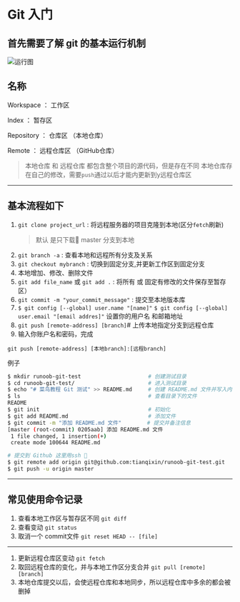 # Git 入门

## 首先需要了解 git 的基本运行机制

![运行图]()

## 名称

Workspace ： 工作区

Index ： 暂存区

Repository ： 仓库区 （本地仓库）

Remote ： 远程仓库区 （GitHub仓库）

> 本地仓库 和 远程仓库 都包含整个项目的源代码，但是存在不同
> 本地仓库存在自己的修改，需要`push`通过以后才能内更新到y远程仓库区

---

## 基本流程如下

1. `git clone project_url` : 将远程服务器的项目克隆到本地(区分`fetch`刷新)
    >默认 是只下载 master 分支到本地
2. `git branch -a` : 查看本地和远程所有分支及关系
3. `git checkout mybranch` : 切换到固定分支,并更新工作区到固定分支
4. 本地增加、修改、删除文件
5. `git add file_name` 或 `git add .` : 将所有 或 固定有修改的文件保存至暂存区）
6. `git commit -m "your_commit_message"` : 提交至本地版本库
7. `$ git config [--global] user.name "[name]"`
    `$ git config [--global] user.email "[email addres]"` 设置你的用户名 和邮箱地址
8. `git push [remote-address] [branch]`# 上传本地指定分支到远程仓库
9. 输入你账户名和密码，完成

`git push [remote-address] [本地branch]:[远程branch]`

例子

```sh
$ mkdir runoob-git-test                     # 创建测试目录
$ cd runoob-git-test/                       # 进入测试目录
$ echo "# 菜鸟教程 Git 测试" >> README.md     # 创建 README.md 文件并写入内容
$ ls                                        # 查看目录下的文件
README
$ git init                                  # 初始化
$ git add README.md                         # 添加文件
$ git commit -m "添加 README.md 文件"        # 提交并备注信息
[master (root-commit) 0205aab] 添加 README.md 文件
 1 file changed, 1 insertion(+)
 create mode 100644 README.md

# 提交到 Github 这里用ssh 
$ git remote add origin git@github.com:tianqixin/runoob-git-test.git
$ git push -u origin master
```

---

## 常见使用命令记录

1. 查看本地工作区与暂存区不同 `git diff`
2. 查看变动 `git status`
3. 取消一个 commit文件 `git reset HEAD -- [file]`

---

1. 更新远程仓库区变动 `git fetch`
2. 取回远程仓库的变化，并与本地工作区分支合并 `git pull [remote] [branch]`
3. 本地仓库提交以后，会使远程仓库和本地同步，所以远程仓库中多余的都会被删掉